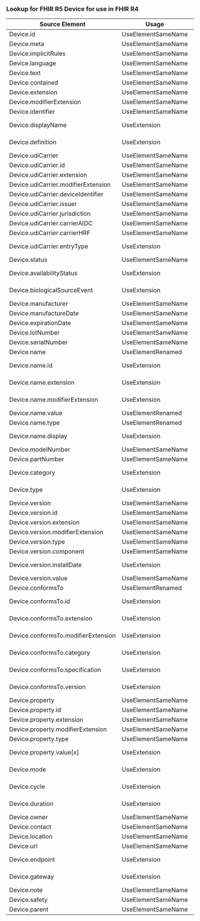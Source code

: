 ### Lookup for FHIR R5 Device for use in FHIR R4

| Source Element | Usage | Target |
| -------------- | ----- | ------ |
| Device.id | UseElementSameName | Device.id |
| Device.meta | UseElementSameName | Device.meta |
| Device.implicitRules | UseElementSameName | Device.implicitRules |
| Device.language | UseElementSameName | Device.language |
| Device.text | UseElementSameName | Device.text |
| Device.contained | UseElementSameName | Device.contained |
| Device.extension | UseElementSameName | Device.extension |
| Device.modifierExtension | UseElementSameName | Device.modifierExtension |
| Device.identifier | UseElementSameName | Device.identifier |
| Device.displayName | UseExtension | http://hl7.org/fhir/5.0/StructureDefinition/extension-Device.displayName |
| Device.definition | UseExtension | http://hl7.org/fhir/5.0/StructureDefinition/extension-Device.definition |
| Device.udiCarrier | UseElementSameName | Device.udiCarrier |
| Device.udiCarrier.id | UseElementSameName | Device.udiCarrier.id |
| Device.udiCarrier.extension | UseElementSameName | Device.udiCarrier.extension |
| Device.udiCarrier.modifierExtension | UseElementSameName | Device.udiCarrier.modifierExtension |
| Device.udiCarrier.deviceIdentifier | UseElementSameName | Device.udiCarrier.deviceIdentifier |
| Device.udiCarrier.issuer | UseElementSameName | Device.udiCarrier.issuer |
| Device.udiCarrier.jurisdiction | UseElementSameName | Device.udiCarrier.jurisdiction |
| Device.udiCarrier.carrierAIDC | UseElementSameName | Device.udiCarrier.carrierAIDC |
| Device.udiCarrier.carrierHRF | UseElementSameName | Device.udiCarrier.carrierHRF |
| Device.udiCarrier.entryType | UseExtension | http://hl7.org/fhir/5.0/StructureDefinition/extension-Device.udiCarrier.entryType |
| Device.status | UseElementSameName | Device.status |
| Device.availabilityStatus | UseExtension | http://hl7.org/fhir/5.0/StructureDefinition/extension-Device.availabilityStatus |
| Device.biologicalSourceEvent | UseExtension | http://hl7.org/fhir/5.0/StructureDefinition/extension-Device.biologicalSourceEvent |
| Device.manufacturer | UseElementSameName | Device.manufacturer |
| Device.manufactureDate | UseElementSameName | Device.manufactureDate |
| Device.expirationDate | UseElementSameName | Device.expirationDate |
| Device.lotNumber | UseElementSameName | Device.lotNumber |
| Device.serialNumber | UseElementSameName | Device.serialNumber |
| Device.name | UseElementRenamed | Device.deviceName |
| Device.name.id | UseExtension | http://hl7.org/fhir/5.0/StructureDefinition/extension-Device.name.id |
| Device.name.extension | UseExtension | http://hl7.org/fhir/5.0/StructureDefinition/extension-Device.name.extension |
| Device.name.modifierExtension | UseExtension | http://hl7.org/fhir/5.0/StructureDefinition/extension-Device.name.modifierExtension |
| Device.name.value | UseElementRenamed | Device.deviceName.name |
| Device.name.type | UseElementRenamed | Device.deviceName.type |
| Device.name.display | UseExtension | http://hl7.org/fhir/5.0/StructureDefinition/extension-Device.name.display |
| Device.modelNumber | UseElementSameName | Device.modelNumber |
| Device.partNumber | UseElementSameName | Device.partNumber |
| Device.category | UseExtension | http://hl7.org/fhir/5.0/StructureDefinition/extension-Device.category |
| Device.type | UseExtension | http://hl7.org/fhir/5.0/StructureDefinition/extension-Device.type |
| Device.version | UseElementSameName | Device.version |
| Device.version.id | UseElementSameName | Device.version.id |
| Device.version.extension | UseElementSameName | Device.version.extension |
| Device.version.modifierExtension | UseElementSameName | Device.version.modifierExtension |
| Device.version.type | UseElementSameName | Device.version.type |
| Device.version.component | UseElementSameName | Device.version.component |
| Device.version.installDate | UseExtension | http://hl7.org/fhir/5.0/StructureDefinition/extension-Device.version.installDate |
| Device.version.value | UseElementSameName | Device.version.value |
| Device.conformsTo | UseElementRenamed | Device.specialization |
| Device.conformsTo.id | UseExtension | http://hl7.org/fhir/5.0/StructureDefinition/extension-Device.conformsTo.id |
| Device.conformsTo.extension | UseExtension | http://hl7.org/fhir/5.0/StructureDefinition/extension-Device.conformsTo.extension |
| Device.conformsTo.modifierExtension | UseExtension | http://hl7.org/fhir/5.0/StructureDefinition/extension-Device.conformsTo.modifierExtension |
| Device.conformsTo.category | UseExtension | http://hl7.org/fhir/5.0/StructureDefinition/extension-Device.conformsTo.category |
| Device.conformsTo.specification | UseExtension | http://hl7.org/fhir/5.0/StructureDefinition/extension-Device.conformsTo.specification |
| Device.conformsTo.version | UseExtension | http://hl7.org/fhir/5.0/StructureDefinition/extension-Device.conformsTo.version |
| Device.property | UseElementSameName | Device.property |
| Device.property.id | UseElementSameName | Device.property.id |
| Device.property.extension | UseElementSameName | Device.property.extension |
| Device.property.modifierExtension | UseElementSameName | Device.property.modifierExtension |
| Device.property.type | UseElementSameName | Device.property.type |
| Device.property.value[x] | UseExtension | http://hl7.org/fhir/5.0/StructureDefinition/extension-Device.property.value |
| Device.mode | UseExtension | http://hl7.org/fhir/5.0/StructureDefinition/extension-Device.mode |
| Device.cycle | UseExtension | http://hl7.org/fhir/5.0/StructureDefinition/extension-Device.cycle |
| Device.duration | UseExtension | http://hl7.org/fhir/5.0/StructureDefinition/extension-Device.duration |
| Device.owner | UseElementSameName | Device.owner |
| Device.contact | UseElementSameName | Device.contact |
| Device.location | UseElementSameName | Device.location |
| Device.url | UseElementSameName | Device.url |
| Device.endpoint | UseExtension | http://hl7.org/fhir/5.0/StructureDefinition/extension-Device.endpoint |
| Device.gateway | UseExtension | http://hl7.org/fhir/5.0/StructureDefinition/extension-Device.gateway |
| Device.note | UseElementSameName | Device.note |
| Device.safety | UseElementSameName | Device.safety |
| Device.parent | UseElementSameName | Device.parent |
